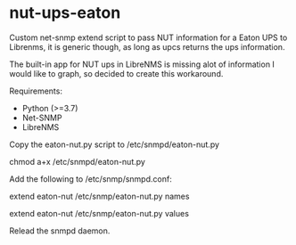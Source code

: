 # nut-ups-eaton
Custom net-snmp extend script to pass NUT information for a Eaton UPS to Librenms, it is generic though, as long as upcs returns the ups information.

The built-in app for NUT ups in LibreNMS is missing alot of information I would like to graph, so decided to create this workaround.

Requirements:
- Python (>=3.7)
- Net-SNMP
- LibreNMS

Copy the eaton-nut.py script to /etc/snmpd/eaton-nut.py

chmod a+x /etc/snmpd/eaton-nut.py

Add the following to /etc/snmp/snmpd.conf:

extend eaton-nut /etc/snmp/eaton-nut.py names

extend eaton-nut /etc/snmp/eaton-nut.py values

Relead the snmpd daemon.
